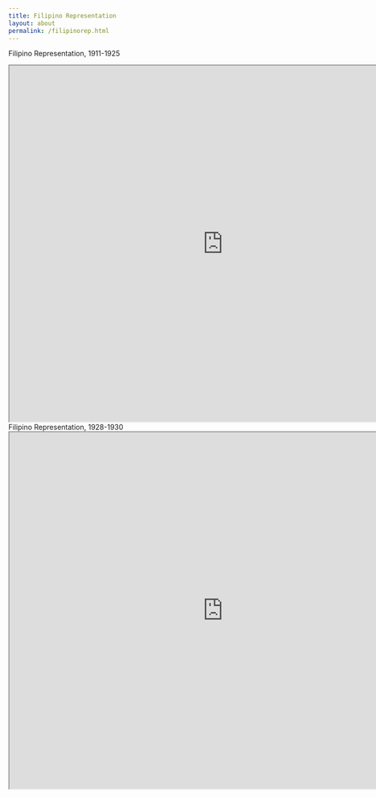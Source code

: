 ```yaml
---
title: Filipino Representation
layout: about
permalink: /filipinorep.html
---
```

Filipino Representation, 1911-1925
<iframe style='width: 850px; height: 709px;' src='https://voyant-tools.org/tool/Bubbles/?stopList=keywords-b50ca16b94b80d175a44037252a294ab&speed=20&corpus=5e7d49b5e3d2cafb762dacb97f615723'></iframe>
Filipino Representation, 1928-1930
<iframe style='width: 850px; height: 710px;' src='https://voyant-tools.org/tool/Bubbles/?stopList=keywords-5e6ab952f991202be40eac80487a3b53&speed=20&corpus=c1b43e87042598e68a257a4c0f741d51'></iframe>
